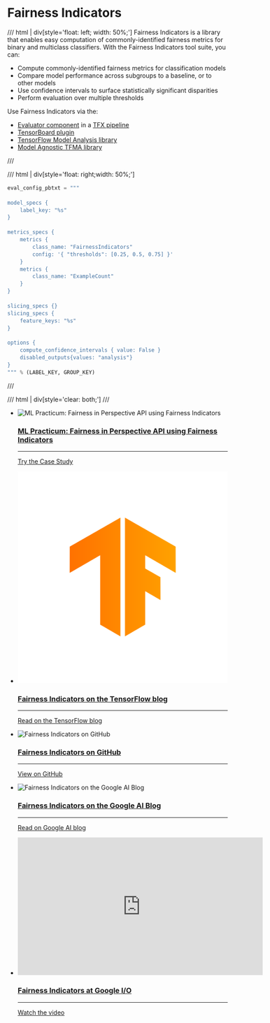# Fairness Indicators

/// html | div[style='float: left; width: 50%;']
Fairness Indicators is a library that enables easy computation of commonly-identified fairness metrics for binary and multiclass classifiers. With the Fairness Indicators tool suite, you can:

- Compute commonly-identified fairness metrics for classification models
- Compare model performance across subgroups to a baseline, or to other models
- Use confidence intervals to surface statistically significant disparities
- Perform evaluation over multiple thresholds

Use Fairness Indicators via the:

- [Evaluator component](https://tensorflow.github.io/tfx/guide/evaluator/) in a [TFX pipeline](https://tensorflow.github.io/tfx/)
- [TensorBoard plugin](https://github.com/tensorflow/tensorboard/blob/master/docs/fairness-indicators.md)
- [TensorFlow Model Analysis library](https://tensorflow.github.io/tfx/guide/fairness_indicators/)
- [Model Agnostic TFMA library](https://tensorflow.github.io/tfx/guide/fairness_indicators/#using-fairness-indicators-with-non-tensorflow-models)
<!-- TODO: Change the TFMA link when the new docs are deployed -->
///

/// html | div[style='float: right;width: 50%;']
```python
eval_config_pbtxt = """

model_specs {
    label_key: "%s"
}

metrics_specs {
    metrics {
        class_name: "FairnessIndicators"
        config: '{ "thresholds": [0.25, 0.5, 0.75] }'
    }
    metrics {
        class_name: "ExampleCount"
    }
}

slicing_specs {}
slicing_specs {
    feature_keys: "%s"
}

options {
    compute_confidence_intervals { value: False }
    disabled_outputs{values: "analysis"}
}
""" % (LABEL_KEY, GROUP_KEY)
```
///

/// html | div[style='clear: both;']
///

<div class="grid cards" markdown>

-   ![ML Practicum: Fairness in Perspective API using Fairness Indicators](https://www.tensorflow.org/static/responsible_ai/fairness_indicators/images/mlpracticum_480.png)

    ### [ML Practicum: Fairness in Perspective API using Fairness Indicators](https://developers.google.com/machine-learning/practica/fairness-indicators?utm_source=github&utm_medium=github&utm_campaign=fi-practicum&utm_term=&utm_content=repo-body)

    ---

    [Try the Case Study](https://developers.google.com/machine-learning/practica/fairness-indicators?utm_source=github&utm_medium=github&utm_campaign=fi-practicum&utm_term=&utm_content=repo-body)

-   ![Fairness Indicators on the TensorFlow blog](images/tf_full_color_primary_icon.svg)

    ### [Fairness Indicators on the TensorFlow blog](https://blog.tensorflow.org/2019/12/fairness-indicators-fair-ML-systems.html)
    
    ---

    [Read on the TensorFlow blog](https://blog.tensorflow.org/2019/12/fairness-indicators-fair-ML-systems.html)

-   ![Fairness Indicators on GitHub](https://www.tensorflow.org/static/resources/images/github-card-16x9_480.png)

    ### [Fairness Indicators on GitHub](https://github.com/tensorflow/fairness-indicators)
    ---

    [View on GitHub](https://github.com/tensorflow/fairness-indicators)

-   ![Fairness Indicators on the Google AI Blog](https://www.tensorflow.org/static/responsible_ai/fairness_indicators/images/googleai_720.png)

    ### [Fairness Indicators on the Google AI Blog](https://ai.googleblog.com/2019/12/fairness-indicators-scalable.html)
    ---

    [Read on Google AI blog](https://ai.googleblog.com/2019/12/fairness-indicators-scalable.html)

-   <iframe width="560" height="315" src="https://www.youtube.com/embed/6CwzDoE8J4M?si=gIL2KHdj96_SxdVH" title="YouTube video player" frameborder="0" allow="accelerometer; autoplay; clipboard-write; encrypted-media; gyroscope; picture-in-picture; web-share" referrerpolicy="strict-origin-when-cross-origin" allowfullscreen></iframe>

    ### [Fairness Indicators at Google I/O](https://www.youtube.com/watch?v=6CwzDoE8J4M)

    ---

    [Watch the video](https://www.youtube.com/watch?v=6CwzDoE8J4M)

</div>
